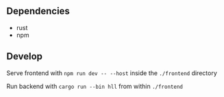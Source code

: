 ## Dependencies
- rust
- npm

## Develop

Serve frontend with `npm run dev -- --host` inside the `./frontend` directory

Run backend with `cargo run --bin hll` from within `./frontend`
